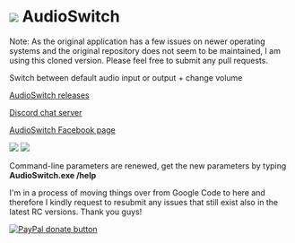 # ![](/gh-pages/AudioSwitchLogoSmall.png)  AudioSwitch
Note: As the original application has a few issues on newer operating systems and the original repository does not seem to be maintained, I am using this cloned version. Please feel free to submit any pull requests.

Switch between default audio input or output + change volume

[AudioSwitch releases](https://github.com/sirWest/AudioSwitch/releases)

[Discord chat server](https://discord.gg/mAyqAez)

[AudioSwitch Facebook page](https://www.facebook.com/AudioSwitchSoftware)

![](/gh-pages/output.png) ![](/gh-pages/input.png)

Command-line parameters are renewed, get the new parameters by typing **AudioSwitch.exe /help**

I'm in a process of moving things over from Google Code to here and therefore I kindly request to resubmit any issues that still exist also in the latest RC versions. Thank you guys!

[![PayPal donate button](http://img.shields.io/paypal/donate.png?color=green)](https://www.paypal.com/cgi-bin/webscr?cmd=_s-xclick&hosted_button_id=3X7L4G8Y9CUUG "Donate once-off for this projects development using PayPal")
